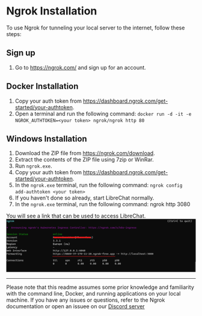 # Ngrok Installation

To use Ngrok for tunneling your local server to the internet, follow these steps:

## Sign up

1. Go to https://ngrok.com/ and sign up for an account.

## Docker Installation

1. Copy your auth token from https://dashboard.ngrok.com/get-started/your-authtoken.
2. Open a terminal and run the following command: `docker run -d -it -e NGROK_AUTHTOKEN=<your token> ngrok/ngrok http 80`

## Windows Installation

1. Download the ZIP file from https://ngrok.com/download.
2. Extract the contents of the ZIP file using 7zip or WinRar.
3. Run `ngrok.exe`.
4. Copy your auth token from https://dashboard.ngrok.com/get-started/your-authtoken.
5. In the `ngrok.exe` terminal, run the following command: `ngrok config add-authtoken <your token>`
6. If you haven't done so already, start LibreChat normally.
7. In the `ngrok.exe` terminal, run the following command: ngrok http 3080

You will see a link that can be used to access LibreChat.
![ngrok-windows](../assets/docs/deployment/ngrok-1.png)

---

Please note that this readme assumes some prior knowledge and familiarity with the command line, Docker, and running applications on your local machine. If you have any issues or questions, refer to the Ngrok documentation or open an issuee on our [Discord server](https://discord.gg/NGaa9RPCft)
